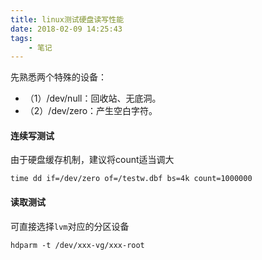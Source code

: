 ```yaml
---
title: linux测试硬盘读写性能
date: 2018-02-09 14:25:43
tags: 
    - 笔记
---
```


先熟悉两个特殊的设备：
- （1）/dev/null：回收站、无底洞。
- （2）/dev/zero：产生空白字符。

<!-- more -->

#### 连续写测试
由于硬盘缓存机制，建议将count适当调大
```
time dd if=/dev/zero of=/testw.dbf bs=4k count=1000000
```

#### 读取测试
可直接选择`lvm`对应的分区设备
```
hdparm -t /dev/xxx-vg/xxx-root
```